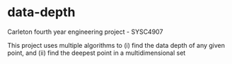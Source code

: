 data-depth
==========

Carleton fourth year engineering project - SYSC4907 


This project uses multiple algorithms to (i) find the data depth of any given point, and (ii) find the deepest point in a multidimensional set
